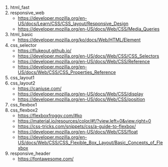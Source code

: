 1. html_fast
2. responsive_web
    - https://developer.mozilla.org/en-US/docs/Learn/CSS/CSS_layout/Responsive_Design
    - https://developer.mozilla.org/en-US/docs/Web/CSS/Media_Queries
3. html_basic
    - https://developer.mozilla.org/ko/docs/Web/HTML/Element
4. css_selector
    - https://flukeout.github.io/
    - https://developer.mozilla.org/en-US/docs/Web/CSS/CSS_Selectors
    - https://developer.mozilla.org/en-US/docs/Web/CSS/Reference
    - https://developer.mozilla.org/en-US/docs/Web/CSS/CSS_Properties_Reference
5. css_layout1    
6. css_layout2
    - https://caniuse.com/
    - https://developer.mozilla.org/en-US/docs/Web/CSS/display
    - https://developer.mozilla.org/en-US/docs/Web/CSS/position
7. css_flexbox1
8. css_flexbox2
    - https://flexboxfroggy.com/#ko
    - https://material.io/resources/color/#!/?view.left=0&view.right=0
    - https://css-tricks.com/snippets/css/a-guide-to-flexbox/
    - https://developer.mozilla.org/en-US/docs/Web/CSS/float
    - https://developer.mozilla.org/en-US/docs/Web/CSS/CSS_Flexible_Box_Layout/Basic_Concepts_of_Flexbox
9. responsive_header
    - https://fontawesome.com/